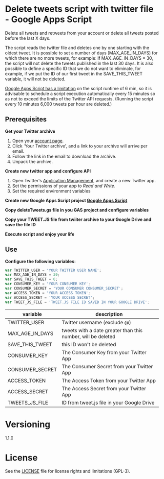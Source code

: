 # Delete tweets script with twitter file - Google Apps Script

Delete all tweets and retweets from your account or delete all tweets posted before the last X days. 

The script reads the twitter file and deletes one by one starting with the oldest tweet. It is possible to set a number of days (MAX_AGE_IN_DAYS) for which there are no more tweets, for example: if MAX_AGE_IN_DAYS = 30, the script will not delete the tweets published in the last 30 days. It is also possible to define a specific ID that we do not want to eliminate, for example, if we put the ID of our first tweet in the SAVE_THIS_TWEET variable, it will not be deleted.

[Google Apps Script has a limitation](https://developers.google.com/apps-script/guides/services/quotas) on the script runtime of 6 min, so it is advisable to schedule a script execution automatically every 15 minutes so as not to exceed the limits of the Twitter API requests. (Running the script every 10 minutes 6,000 tweets per hour are deleted.)

## Prerequisites

**Get your Twitter archive**

1. Open your [account page](https://twitter.com/settings/account).
2. Click 'Your Twitter archive', and a link to your archive will arrive per email.
3. Follow the link in the email to download the archive.
4. Unpack the archive.

**Create new twitter app and configure API**

1. Open Twitter's [Application Management](https://apps.twitter.com/), and create a new Twitter app.
2. Set the permissions of your app to *Read and Write*.
3. Set the required environment variables

**Create new Google Apps Script project [Google Apps Script](https://script.google.com)**

**Copy deleteTweets.gs file in you GAS project and configure variables**

**Copy your TWEET.JS file from twiiter archive to your Google Drive and save the file ID**

**Execute script and enjoy your life**


## Use

**Configure the following variables:**

```javascript
var TWITTER_USER = 'YOUR TWITTER USER NAME';
var MAX_AGE_IN_DAYS = 30;
var SAVE_THIS_TWEET = 0;
var CONSUMER_KEY = 'YOUR CONSUMER KEY';
var CONSUMER_SECRET = 'YOUR CONSUMER CONSUMER_SECRET';
var ACCESS_TOKEN = 'YOUR ACCESS TOKEN';
var ACCESS_SECRET = 'YOUR ACCESS SECRET';
var TWEET_JS_FILE = 'TWEET.JS FILE ID SAVED IN YOUR GOOGLE DRIVE';
```

|variable|description|
|--------|--------------|
|TWITTER\_USER|Twitter username (exclude @)|
|MAX\_AGE\_IN\_DAYS|tweets with a date greater than this number, will be deleted |
|SAVE\_THIS\_TWEET|this ID won't be deleted |
|CONSUMER\_KEY|The Consumer Key from your Twitter App|
|CONSUMER\_SECRET|The Consumer Secret from your Twitter App|
|ACCESS\_TOKEN|The Access Token from your Twitter App|
|ACCESS\_SECRET|The Access Secret from your Twitter App|
|TWEETS\_JS\_FILE|ID from tweet.js file in your Google Drive |


# Versioning

1.1.0

# License

See the [LICENSE](LICENSE.md) file for license rights and limitations (GPL-3).